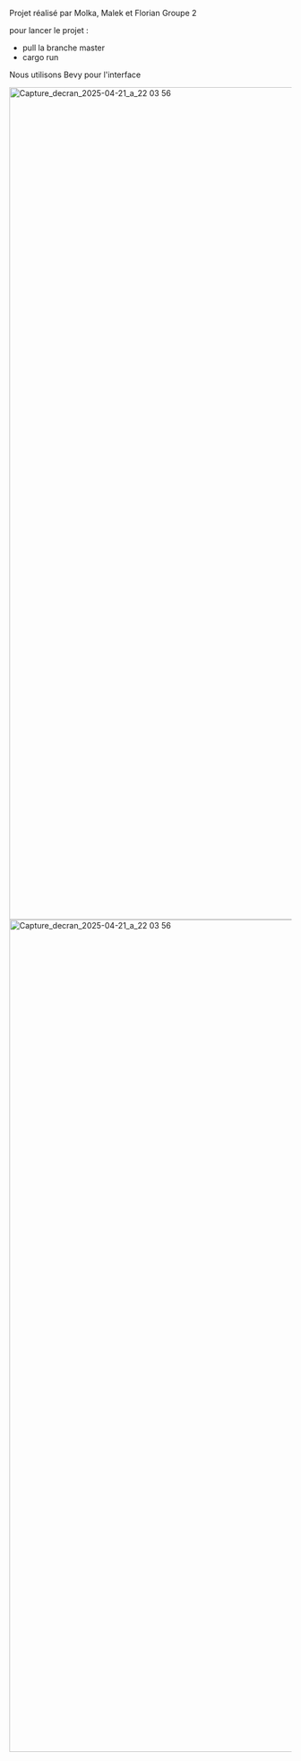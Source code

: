 Projet réalisé par Molka, Malek et Florian 
Groupe 2

pour lancer le projet :
- pull la branche master
- cargo run 

Nous utilisons Bevy pour l'interface

<img width="1483" alt="Capture_decran_2025-04-21_a_22 03 56" src="https://github.com/user-attachments/assets/5719d40f-2a61-4264-bea5-06d307914bf6" />
<img width="1483" alt="Capture_decran_2025-04-21_a_22 03 56" src="https://github.com/user-attachments/assets/6e11e9ad-ed1b-4eeb-b93c-0e67091004e0" />
